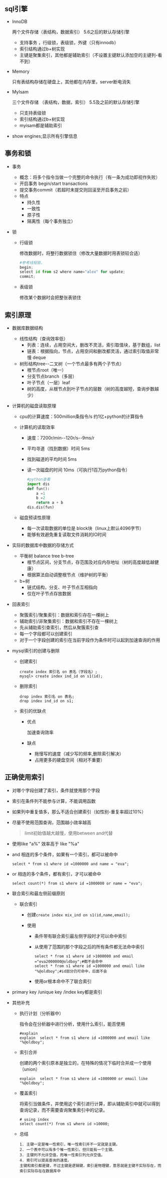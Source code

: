 ## sql引擎

+ InnoDB

  两个文件存储（表结构，数据索引） 5.6之后的默认存储引擎

  + 支持事务 ，行级锁，表级锁，外键（只有innodb）
  + 索引结构通过b+树实现
  + 主键是聚集索引，其他都是辅助索引（不设置主键默认添加空的主键列-看不到）

+ Memory

  只有表结构存储在硬盘上，其他都在内存里，server断电消失

+ MyIsam

  三个文件存储 （表结构，数据，索引） 5.5及之前的默认存储引擎

  + 只支持表级锁
  + 索引结构通过b+树实现
  + myisam都是辅助索引

+ show engines;显示所有引擎信息



## 事务和锁

+ 事务

  + 概念：将多个指令当做一个完整的命令执行（有一条为成功即视作失败）
  + 开启事务 begin/start transactions
  + 提交事务commit（若超时未提交则回滚至开启事务之前）
  + 特点
    + 持久性
    + 一致性
    + 原子性
    + 隔离性（每个事务独立）

+ 锁

  + 行级锁

    修改数据时，将整行数据锁住（修改大量数据时用表锁较合适）

    ```python
    #参考线程锁，
    begin;
    select id from s2 where name="alex" for update;
    commit;
    ```

  + 表级锁

    修改某个数据时会把整张表锁住



## 索引原理

+ 数据库数据结构

  + 线性结构（查询效率低）
    + 列表：连续，占用空间大，删改不灵活，索引取值块，基于数组，list  
    + 链表：根据指向，节点，占用空间和删改都灵活，通过索引取值非常慢  deque
  + 树形结构tree--二叉树（一个节点最多有两个子节点）
    + 根节点root（唯一）
    + 分支节点branch（多层）
    + 叶子节点（一层）leaf
    + 树的高度，从根节点到叶子节点的层数（树的高度越短，查询步数越少）

+ 计算机的磁盘读取原理

  + cpu的计算速度：500million条指令/s 约1亿+python的计算指令

  + 计算机的读取效率

    + 速度：7200r/min--120r/s--9ms/r

    + 平均寻道（找到数据）时间 5ms

    + 找到磁道的平均时间 5ms

    + 读一次磁盘的时间 10ms（可执行1百万python指令）

      ```python
      #python查看
      import dis
      def fun():
          a =1
          b =2
          return a + b
      dis.dis(fun)
      ```

      

  + 磁盘预读性原理

    + 每一次读取数据的单位是 block块（linux上默认4096字节）
    + 能够有效避免重复读取文件消耗的IO时间

+ 实际的数据库中数据的存储方式

  + 平衡树 balance tree  b-tree
    + 根节点区间，分支节点，存范围及对应内存地址（树的高度越低越健康）
    + 根据算法自动调整根节点（维护树的平衡）
  + b+树
    + 链式结构，分支、叶子节点互相指向
    + 仅在叶子节点存放数据

+ 回表索引

  + 聚簇索引/聚集索引：数据和索引存在一棵树上
  + 辅助索引/非聚集索引：数据和索引不存在一棵树上
  + 先从辅助索引查索引，然后从聚簇索引查
  + 每一个字段都可以创建索引
  + 对于一个字段创建的索引在当前字段作为条件时可以起到加速查询的作用

+ mysql索引的创建与删除

  + 创建索引

    ```mysql
    create index 索引名 on 表名（字段名）;
    mysql> create index ind_id on s1(id);
    ```

  + 删除索引

    ```mysql
    drop index 索引名 on 表名;
    drop index ind_id on s1;
    ```

  + 索引的优缺点

    + 优点

      加速查询效率

    + 缺点

      + 拖慢写的速度（减少写的频率,删除索引解决）
      + 占用更多的硬盘空间（相对不重要）



## 正确使用索引

+ 对哪个字段创建了索引，条件就使用那个字段

+ 索引在条件列不能参与计算，不能调用函数

+ 如果列中重复值多，那么不适合创建索引（如性别-重复率超过10%）

+ 尽量不使用范围查询，范围越小效率越高

  > limit初始值越大越慢，使用between and代替

+ 使用like "a%" 效率高于 like "%a"

+ and 相连的多个条件，如果有一个索引，都可以被命中

  ```mysql
  select * from s1 where id =1000000 and name = "eva";
  ```

+ or 相连的多个条件，都有索引，才可以被命中

  ```mysql
  select count(*) from s1 where id =1000000 or name = "eva";
  ```

+ 联合索引和最左侧前缀原则

  + 联合索引

    + 创建`create index mix_ind on s1(id,name,email);`

    + 使用

      + 条件带有联合索引最左侧字段时才可以命中索引

      + 从使用了范围的那个字段之后的所有条件都无法命中索引

        ```mysql
        select * from s1 where id >1000000 and email ="eva2000000@oldboy";#都不会命中
        select * from s1 where id =1000000 and email like "%@oldboy";#id部分仍可命中，后面不会
        ```

      + 使用or根本命中不了联合索引

+ primary key /unique key /index key都是索引

+ 其他补充

  + 执行计划（分析器中）

    指令会在分析器中进行分析，使用什么索引，能否使用

    ```mysql
    #explain
    explain  select * from s1 where id =1000000 and email like "%@oldboy";
    ```

  + 索引合并

    创建的两个索引原本是独立的，在特殊的情况下临时合并成一个使用（union）

    ```mysql
    explain  select * from s1 where id =1000000 or email like "%@oldboy";
    ```

  + 覆盖索引

    将索引当做条件，并使用这个索引进行计算，即从辅助索引中就可以得到查询记录，而不需要查询聚集索引中的记录。

    ```mysql
    # using index
    select count(*) from s1 where id >10000;
    ```

  + 总结

    ```
    1. 主键一定是唯一性索引，唯一性索引并不一定就是主键。 
    2. 一个表中可以有多个唯一性索引，但只能有一个主键。
    3. 主键列不允许空值，而唯一性索引列允许空值。 
    4. 索引可以提高查询的速度。 
    主键和索引都是键，不过主键是逻辑键，索引是物理键，意思就是主键不实际存在，而索引实际存在在数据库中
    ```

    

